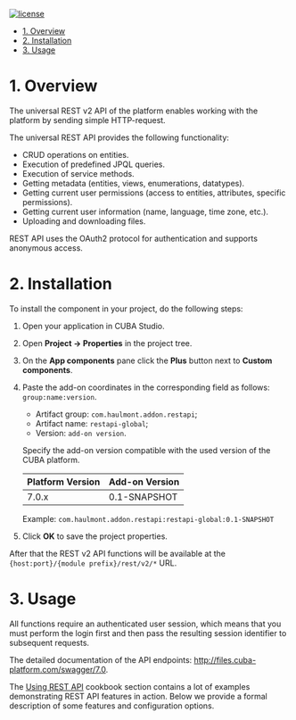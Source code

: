 [![license](https://img.shields.io/badge/license-Apache%20License%202.0-blue.svg?style=flat)](http://www.apache.org/licenses/LICENSE-2.0)

- [1. Overview](#overview)
- [2. Installation](#installation)
- [3. Usage](#usage)

# 1. Overview <a name="overview"></a>

The universal REST v2 API of the platform enables working with the platform by sending simple HTTP-request.

The universal REST API provides the following functionality:
- CRUD operations on entities.
- Execution of predefined JPQL queries.
- Execution of service methods.
- Getting metadata (entities, views, enumerations, datatypes).
- Getting current user permissions (access to entities, attributes, specific permissions).
- Getting current user information (name, language, time zone, etc.).
- Uploading and downloading files.

REST API uses the OAuth2 protocol for authentication and supports anonymous access.

# 2. Installation <a name="installation"></a>

To install the component in your project, do the following steps:

1. Open your application in CUBA Studio.

2. Open **Project -> Properties** in the project tree.

3. On the **App components** pane click the **Plus** button next to **Custom components**.

4. Paste the add-on coordinates in the corresponding field as follows: `group:name:version`.
    
    - Artifact group: `com.haulmont.addon.restapi`;
    - Artifact name: `restapi-global`;
    - Version: `add-on version`.
      
    Specify the add-on version compatible with the used version of the CUBA platform.

    | Platform Version | Add-on Version |
    |------------------|----------------|
    |7.0.x             | 0.1-SNAPSHOT   |
    
    Example: `com.haulmont.addon.restapi:restapi-global:0.1-SNAPSHOT`

5. Click **OK** to save the project properties.

After that the REST v2 API functions will be available at the `{host:port}/{module prefix}/rest/v2/*` URL.

# 3. Usage <a name="usage"></a>

All functions require an authenticated user session, which means that you must perform the login first and then pass the resulting session identifier to subsequent requests.

The detailed documentation of the API endpoints: http://files.cuba-platform.com/swagger/7.0.

The [Using REST API](https://doc.cuba-platform.com/manual-7.0/rest_api_v2_usage_example.html) cookbook section contains a lot of examples demonstrating REST API features in action. Below we provide a formal description of some features and configuration options.